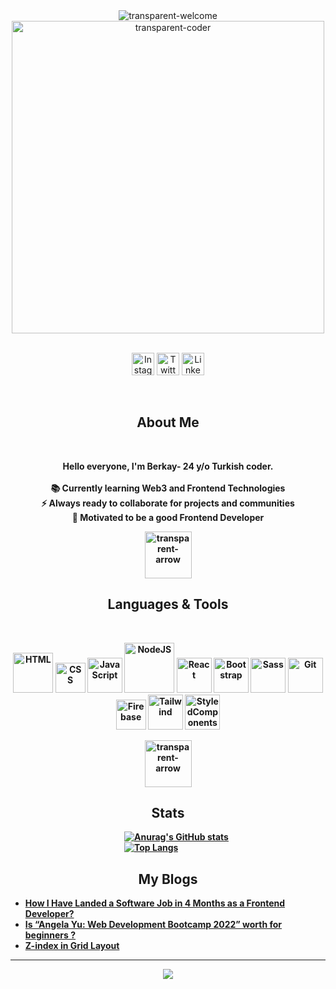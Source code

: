 <!--Cover -->

<div align="center">
  <img  src="https://user-images.githubusercontent.com/81809211/160313310-d13df468-0e79-4b47-8c4b-531632fb2e63.gif" alt="transparent-welcome" />
  <img  src="https://user-images.githubusercontent.com/81809211/160313931-dcf2e5a1-fcb1-4260-9b99-8a43a95b76b4.gif" alt="transparent-coder" height=500 />
  <br><br>
  <!--Social Media -->
  <p align="center">
    <a href="https://www.instagram.com/berkay.crk/" target="_blank"><img src="./img/Instagram.svg" width="36" alt="Instagram"/><a/>
    <a href="https://twitter.com/berkaycirak" target="_blank"><img src="./img/twitter-original.svg" width="36"  alt="Twitter" /><a/>
    <a href="https://www.linkedin.com/in/berkaycrk/" target="_blank"><img src="./img/linkedin-original.svg" width="36" alt="Linkedin" /><a/>
  </p> 
 <br>
  <h2>About Me</h2>
  <br>
  <p><strong>Hello everyone, I'm Berkay- 24 y/o Turkish coder. 
<br><br>
    📚 Currently learning Web3 and Frontend Technologies</li> <br>
    ⚡ Always ready to collaborate for projects and communities  <br>
    🎯 Motivated to be a good Frontend Developer   
  </p>
</div>

<!--Arrow Gif-->
<div align="center"><img  src="https://user-images.githubusercontent.com/81809211/160311979-bf92eff5-baf1-41c2-93e8-6097a97d0719.gif" alt="transparent-arrow" width=75 /></div>

<!--Technologies -->
  <h2 align="center">Languages & Tools</h2>
  <br>
  <p align="center">
    <img src="./img/html.png" width="64"  alt="HTML" />
    <img src="./img/css.png" width="48"  alt="CSS" />
    <img src="./img/javascript-original.svg" width="56" alt="JavaScript" />
    <img src="./img/Node.js.svg" width="80"  alt="NodeJS" />
    <img src="./img/react-original.svg" width="56"  alt="React" />
    <img src="./img/bootstrap-plain.svg" width="56"  alt="Bootstrap" />
    <img src="./img/sass-original.svg" width="56"  alt="Sass" />
    <img src="./img/git.svg" width="56"  alt="Git" />
    <img src="./img/firebase.svg" width="48"  alt="Firebase" />
    <img src="./img/tailwind.svg" width="56"  alt="Tailwind" />
    <img src="./img/styled-component.png" width="56"  alt="StyledComponents" />
  

  </p>
  
<!--Arrow Gif-->
<div align="center"><img  src="https://user-images.githubusercontent.com/81809211/160311979-bf92eff5-baf1-41c2-93e8-6097a97d0719.gif" alt="transparent-arrow" width=75 /></div>




<!--Stats-->

<h2 align="center">Stats</h2>

&emsp;&emsp;&emsp;&emsp;&emsp;&emsp;&emsp;&emsp;&emsp;&emsp;&emsp;&emsp;&emsp;[![Anurag's GitHub stats](https://github-readme-stats.vercel.app/api?username=berkaycirak&show_icons=true&theme=dracula)](https://github.com/berkaycirak/github-readme-stats)
&emsp;&emsp;&emsp;&emsp;&emsp;&emsp;&emsp;&emsp;&emsp;&emsp;&emsp;&emsp;&emsp;[![Top Langs](https://github-readme-stats.vercel.app/api/top-langs/?username=berkaycirak&theme=dracula&card_width=450&layout=compact)](https://github.com/berkaycirak/github-readme-stats)


<!--Blogs-->

<h2 align="center">My Blogs</h2>

<!-- BLOG-POST-LIST:START -->
- [How I Have Landed a Software Job in 4 Months as a Frontend Developer?](https://medium.com/@berkaycrk/how-i-have-landed-a-software-job-in-4-months-as-a-frontend-developer-3b027419f51c?source=rss-1ca17d37dc3f------2)
- [Is “Angela Yu: Web Development Bootcamp 2022” worth for beginners ?](https://medium.com/@berkaycrk/is-angela-yu-web-development-bootcamp-2022-worth-for-beginners-a84a73cd15ea?source=rss-1ca17d37dc3f------2)
- [Z-index in Grid Layout](https://medium.com/@berkaycrk/z-index-in-grid-layout-f6edf9648ea2?source=rss-1ca17d37dc3f------2)
<!-- BLOG-POST-LIST:END -->

<hr>

<!--Visitor Counter-->
<div align="center"> <img src="https://komarev.com/ghpvc/?username=berkaycirak&color=blueviolet&label=VISITORS" /> </div>




